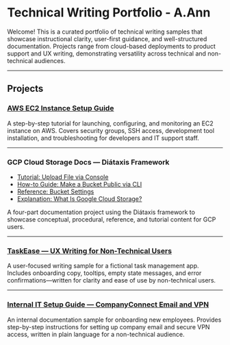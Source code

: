 # Technical Writing Portfolio - A.Ann

Welcome! This is a curated portfolio of technical writing samples that showcase instructional clarity, user-first guidance, and well-structured documentation. Projects range from cloud-based deployments to product support and UX writing, demonstrating versatility across technical and non-technical audiences.

---

## Projects

### [AWS EC2 Instance Setup Guide](aws-ec2-setup-guide/README.md) 
A step-by-step tutorial for launching, configuring, and monitoring an EC2 instance on AWS. Covers security groups, SSH access, development tool installation, and troubleshooting for developers and IT support staff.

---

### GCP Cloud Storage Docs — Diátaxis Framework

- [Tutorial: Upload File via Console](gcp-cloud-storage-tutorial/README.md)  
- [How-to Guide: Make a Bucket Public via CLI](gcp-cloud-storage-how-to/README.md)  
- [Reference: Bucket Settings](gcp-cloud-storage-reference/README.md)  
- [Explanation: What Is Google Cloud Storage?](gcp-cloud-storage-explanation/README.md)

A four-part documentation project using the Diátaxis framework to showcase conceptual, procedural, reference, and tutorial content for GCP users.

---

### [TaskEase — UX Writing for Non-Technical Users](taskease-ux-guide/README.md)  
A user-focused writing sample for a fictional task management app. Includes onboarding copy, tooltips, empty state messages, and error confirmations—written for clarity and ease of use by non-technical users.

---

### [Internal IT Setup Guide — CompanyConnect Email and VPN](companyconnect-it-setup-guide/README.md)  
An internal documentation sample for onboarding new employees. Provides step-by-step instructions for setting up company email and secure VPN access, written in plain language for a non-technical audience.
